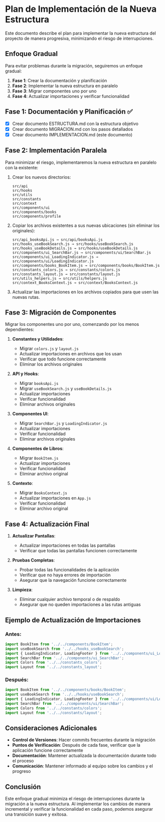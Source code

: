 # Plan de Implementación de la Nueva Estructura

Este documento describe el plan para implementar la nueva estructura del proyecto de manera progresiva, minimizando el riesgo de interrupciones.

## Enfoque Gradual

Para evitar problemas durante la migración, seguiremos un enfoque gradual:

1. **Fase 1**: Crear la documentación y planificación
2. **Fase 2**: Implementar la nueva estructura en paralelo
3. **Fase 3**: Migrar componentes uno por uno
4. **Fase 4**: Actualizar importaciones y verificar funcionalidad

## Fase 1: Documentación y Planificación ✅

- [x] Crear documento ESTRUCTURA.md con la estructura objetivo
- [x] Crear documento MIGRACION.md con los pasos detallados
- [x] Crear documento IMPLEMENTACION.md (este documento)

## Fase 2: Implementación Paralela

Para minimizar el riesgo, implementaremos la nueva estructura en paralelo con la existente:

1. Crear los nuevos directorios:
   ```
   src/api
   src/hooks
   src/utils
   src/constants
   src/context
   src/components/ui
   src/components/books
   src/components/profile
   ```

2. Copiar los archivos existentes a sus nuevas ubicaciones (sin eliminar los originales):
   ```
   src/api_booksApi.js → src/api/booksApi.js
   src/hooks_useBookSearch.js → src/hooks/useBookSearch.js
   src/hooks_useBookDetails.js → src/hooks/useBookDetails.js
   src/components/ui_SearchBar.js → src/components/ui/SearchBar.js
   src/components/ui_LoadingIndicator.js → src/components/ui/LoadingIndicator.js
   src/components/books_BookItem.js → src/components/books/BookItem.js
   src/constants_colors.js → src/constants/colors.js
   src/constants_layout.js → src/constants/layout.js
   src/utils_helpers.js → src/utils/helpers.js
   src/context_BooksContext.js → src/context/BooksContext.js
   ```

3. Actualizar las importaciones en los archivos copiados para que usen las nuevas rutas.

## Fase 3: Migración de Componentes

Migrar los componentes uno por uno, comenzando por los menos dependientes:

1. **Constantes y Utilidades**:
   - Migrar `colors.js` y `layout.js`
   - Actualizar importaciones en archivos que los usan
   - Verificar que todo funcione correctamente
   - Eliminar los archivos originales

2. **API y Hooks**:
   - Migrar `booksApi.js`
   - Migrar `useBookSearch.js` y `useBookDetails.js`
   - Actualizar importaciones
   - Verificar funcionalidad
   - Eliminar archivos originales

3. **Componentes UI**:
   - Migrar `SearchBar.js` y `LoadingIndicator.js`
   - Actualizar importaciones
   - Verificar funcionalidad
   - Eliminar archivos originales

4. **Componentes de Libros**:
   - Migrar `BookItem.js`
   - Actualizar importaciones
   - Verificar funcionalidad
   - Eliminar archivo original

5. **Contexto**:
   - Migrar `BooksContext.js`
   - Actualizar importaciones en `App.js`
   - Verificar funcionalidad
   - Eliminar archivo original

## Fase 4: Actualización Final

1. **Actualizar Pantallas**:
   - Actualizar importaciones en todas las pantallas
   - Verificar que todas las pantallas funcionen correctamente

2. **Pruebas Completas**:
   - Probar todas las funcionalidades de la aplicación
   - Verificar que no haya errores de importación
   - Asegurar que la navegación funcione correctamente

3. **Limpieza**:
   - Eliminar cualquier archivo temporal o de respaldo
   - Asegurar que no queden importaciones a las rutas antiguas

## Ejemplo de Actualización de Importaciones

### Antes:
```javascript
import BookItem from '../../components/BookItem';
import useBookSearch from '../../hooks_useBookSearch';
import { LoadingIndicator, LoadingFooter } from '../../components/ui_LoadingIndicator';
import SearchBar from '../../components/ui_SearchBar';
import Colors from '../../constants_colors';
import Layout from '../../constants_layout';
```

### Después:
```javascript
import BookItem from '../../components/books/BookItem';
import useBookSearch from '../../hooks/useBookSearch';
import { LoadingIndicator, LoadingFooter } from '../../components/ui/LoadingIndicator';
import SearchBar from '../../components/ui/SearchBar';
import Colors from '../../constants/colors';
import Layout from '../../constants/layout';
```

## Consideraciones Adicionales

- **Control de Versiones**: Hacer commits frecuentes durante la migración
- **Puntos de Verificación**: Después de cada fase, verificar que la aplicación funcione correctamente
- **Documentación**: Mantener actualizada la documentación durante todo el proceso
- **Comunicación**: Mantener informado al equipo sobre los cambios y el progreso

## Conclusión

Este enfoque gradual minimiza el riesgo de interrupciones durante la migración a la nueva estructura. Al implementar los cambios de manera incremental y verificar la funcionalidad en cada paso, podemos asegurar una transición suave y exitosa.